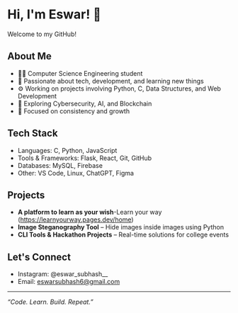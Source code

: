 # Hi, I'm Eswar! 👋

Welcome to my GitHub!

## About Me

- 🧑‍💻 Computer Science Engineering student
- 🚀 Passionate about tech, development, and learning new things
- ⚙️ Working on projects involving Python, C, Data Structures, and Web Development
- 🔐 Exploring Cybersecurity, AI, and Blockchain
- 🎯 Focused on consistency and growth

## Tech Stack

- Languages: C, Python, JavaScript
- Tools & Frameworks: Flask, React, Git, GitHub
- Databases: MySQL, Firebase
- Other: VS Code, Linux, ChatGPT, Figma

## Projects

- **A platform to learn as your wish**-Learn your way 
(https://learnyourway.pages.dev/home)
- **Image Steganography Tool** – Hide images inside images using Python
- **CLI Tools & Hackathon Projects** – Real-time solutions for college events

## Let's Connect

- Instagram: @eswar_subhash__
- Email: eswarsubhash6@gmail.com

---

_“Code. Learn. Build. Repeat.”_